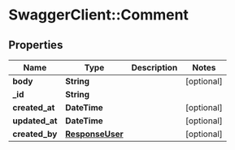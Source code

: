 # SwaggerClient::Comment

## Properties
Name | Type | Description | Notes
------------ | ------------- | ------------- | -------------
**body** | **String** |  | [optional] 
**_id** | **String** |  | 
**created_at** | **DateTime** |  | [optional] 
**updated_at** | **DateTime** |  | [optional] 
**created_by** | [**ResponseUser**](ResponseUser.md) |  | [optional] 


